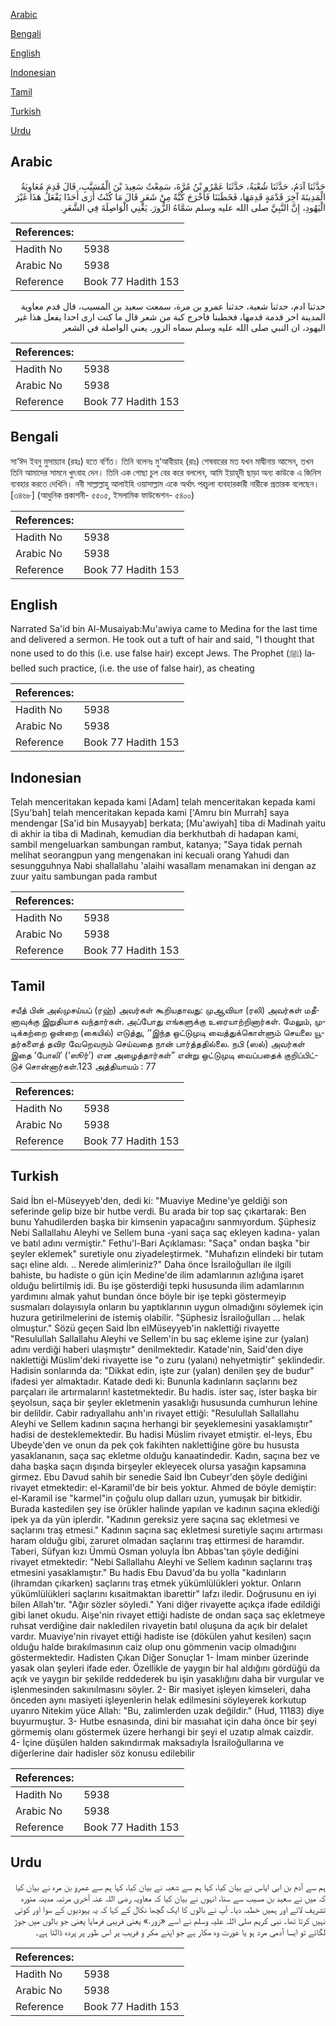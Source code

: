 [Arabic](#arabic)

[Bengali](#bengali)

[English](#english)

[Indonesian](#indonesian)

[Tamil](#tamil)

[Turkish](#turkish)

[Urdu](#urdu)

## Arabic


<div dir="rtl" lang="ar" style={{fontSize:'larger',backgroundColor:'#f8f9fa',padding:20}}>
حَدَّثَنَا آدَمُ، حَدَّثَنَا شُعْبَةُ، حَدَّثَنَا عَمْرُو بْنُ مُرَّةَ، سَمِعْتُ سَعِيدَ بْنَ الْمُسَيَّبِ، قَالَ قَدِمَ مُعَاوِيَةُ الْمَدِينَةَ آخِرَ قَدْمَةٍ قَدِمَهَا، فَخَطَبَنَا فَأَخْرَجَ كُبَّةً مِنْ شَعَرٍ قَالَ مَا كُنْتُ أَرَى أَحَدًا يَفْعَلُ هَذَا غَيْرَ الْيَهُودِ، إِنَّ النَّبِيَّ صلى الله عليه وسلم سَمَّاهُ الزُّورَ‏.‏ يَعْنِي الْوَاصِلَةَ فِي الشَّعَرِ‏.‏
</div>
<div style={{backgroundColor:'#f8f9fa',padding:20, marginBottom: 10}}><table> <thead> <tr> <th>References:</th> <th></th> </tr> </thead> <tbody><tr><td>Hadith No</td><td>5938</td></tr><tr><td>Arabic No</td><td>5938</td></tr><tr><td>Reference</td><td>Book 77 Hadith 153</td></tr></tbody></table></div>


<div dir="rtl" lang="ar" style={{fontSize:'larger',backgroundColor:'#f8f9fa',padding:20}}>
حدثنا ادم، حدثنا شعبة، حدثنا عمرو بن مرة، سمعت سعيد بن المسيب، قال قدم معاوية المدينة اخر قدمة قدمها، فخطبنا فاخرج كبة من شعر قال ما كنت ارى احدا يفعل هذا غير اليهود، ان النبي صلى الله عليه وسلم سماه الزور. يعني الواصلة في الشعر
</div>
<div style={{backgroundColor:'#f8f9fa',padding:20, marginBottom: 10}}><table> <thead> <tr> <th>References:</th> <th></th> </tr> </thead> <tbody><tr><td>Hadith No</td><td>5938</td></tr><tr><td>Arabic No</td><td>5938</td></tr><tr><td>Reference</td><td>Book 77 Hadith 153</td></tr></tbody></table></div>

## Bengali


<div dir="ltr" lang="bn" style={{fontSize:'larger',backgroundColor:'#f8f9fa',padding:20}}>
সা‘ঈদ ইবনু মুসায়্যাব (রহঃ) হতে বর্ণিত। তিনি বলেনঃ মু‘আবীয়াহ (রাঃ) শেষবারের মত যখন মাদ্বীনায় আসেন, তখন তিনি আমাদের সামনে খুৎবাহ দেন। তিনি এক গোছা চুল বের করে বললেন, আমি ইয়াহূদী ছাড়া অন্য কাউকে এ জিনিস ব্যবহার করতে দেখিনি। নবী সাল্লাল্লাহু আলাইহি ওয়াসাল্লাম একে অর্থাৎ পরচুলা ব্যবহারকারী নারীকে প্রতারক বলেছেন।[৩৪৬৮] (আধুনিক প্রকাশনী- ৫৫০৫, ইসলামিক ফাউন্ডেশন- ৫৪০০)
</div>
<div style={{backgroundColor:'#f8f9fa',padding:20, marginBottom: 10}}><table> <thead> <tr> <th>References:</th> <th></th> </tr> </thead> <tbody><tr><td>Hadith No</td><td>5938</td></tr><tr><td>Arabic No</td><td>5938</td></tr><tr><td>Reference</td><td>Book 77 Hadith 153</td></tr></tbody></table></div>

## English


<div dir="ltr" lang="en" style={{fontSize:'larger',backgroundColor:'#f8f9fa',padding:20}}>
Narrated Sa'id bin Al-Musaiyab:Mu'awiya came to Medina for the last time and delivered a sermon. He took out a tuft of hair and said, "I thought that none used to do this (i.e. use false hair) except Jews. The Prophet (ﷺ) labelled such practice, (i.e. the use of false hair), as cheating
</div>
<div style={{backgroundColor:'#f8f9fa',padding:20, marginBottom: 10}}><table> <thead> <tr> <th>References:</th> <th></th> </tr> </thead> <tbody><tr><td>Hadith No</td><td>5938</td></tr><tr><td>Arabic No</td><td>5938</td></tr><tr><td>Reference</td><td>Book 77 Hadith 153</td></tr></tbody></table></div>

## Indonesian


<div dir="ltr" lang="id" style={{fontSize:'larger',backgroundColor:'#f8f9fa',padding:20}}>
Telah menceritakan kepada kami [Adam] telah menceritakan kepada kami [Syu'bah] telah menceritakan kepada kami ['Amru bin Murrah] saya mendengar [Sa'id bin Musayyab] berkata; [Mu'awiyah] tiba di Madinah yaitu di akhir ia tiba di Madinah, kemudian dia berkhutbah di hadapan kami, sambil mengeluarkan sambungan rambut, katanya; "Saya tidak pernah melihat seorangpun yang mengenakan ini kecuali orang Yahudi dan sesungguhnya Nabi shallallahu 'alaihi wasallam menamakan ini dengan az zuur yaitu sambungan pada rambut
</div>
<div style={{backgroundColor:'#f8f9fa',padding:20, marginBottom: 10}}><table> <thead> <tr> <th>References:</th> <th></th> </tr> </thead> <tbody><tr><td>Hadith No</td><td>5938</td></tr><tr><td>Arabic No</td><td>5938</td></tr><tr><td>Reference</td><td>Book 77 Hadith 153</td></tr></tbody></table></div>

## Tamil


<div dir="ltr" lang="ta" style={{fontSize:'larger',backgroundColor:'#f8f9fa',padding:20}}>
சயீத் பின் அல்முசய்யப் (ரஹ்) அவர்கள் கூறியதாவது: முஆவியா (ரலி) அவர்கள் மதீனாவுக்கு இறுதியாக வந்தார்கள். அப்போது எங்களுக்கு உரையாற்றினார்கள். மேலும், முடிக்கற்றை ஒன்றை (கையில்) எடுத்து, ‘‘இந்த ஒட்டுமுடி வைத்துக்கொள்ளும் செயலை யூதர்களைத் தவிர வேறெவரும் செய்வதை நான் பார்த்ததில்லை. நபி (ஸல்) அவர்கள் இதை ‘போலி’ (‘ஸூர்’) என அழைத்தார்கள்” என்று ஒட்டுமுடி வைப்பதைக் குறிப்பிட்டுச் சொன்னார்கள்.123 அத்தியாயம் : 77
</div>
<div style={{backgroundColor:'#f8f9fa',padding:20, marginBottom: 10}}><table> <thead> <tr> <th>References:</th> <th></th> </tr> </thead> <tbody><tr><td>Hadith No</td><td>5938</td></tr><tr><td>Arabic No</td><td>5938</td></tr><tr><td>Reference</td><td>Book 77 Hadith 153</td></tr></tbody></table></div>

## Turkish


<div dir="ltr" lang="tr" style={{fontSize:'larger',backgroundColor:'#f8f9fa',padding:20}}>
Said İbn el-Müseyyeb'den, dedi ki: "Muaviye Medine'ye geldiği son seferinde gelip bize bir hutbe verdi. Bu arada bir top saç çıkartarak: Ben bunu Yahudilerden başka bir kimsenin yapacağını sanmıyordum. Şüphesiz Nebi Sallallahu Aleyhi ve Sellem buna -yani saça saç ekleyen kadına- yalan ve batıl adını vermiştir." Fethu'l-Bari Açıklaması: "Saça" ondan başka "bir şeyler eklemek" suretiyle onu ziyadeleştirmek. "Muhafızın elindeki bir tutam saçı eline aldı. .. Nerede alimleriniz?" Daha önce İsrailoğulları ile ilgili bahiste, bu hadiste o gün için Medine'de ilim adamlarının azlığına işaret olduğu belirtilmiş idi. Bu işe gösterdiği tepki hususunda ilim adamlarının yardımını almak yahut bundan önce böyle bir işe tepki göstermeyip susmaları dolayısıyla onların bu yaptıklarının uygun olmadığını söylemek için huzura getirilmelerini de istemiş olabilir. "Şüphesiz İsrailoğulları ... helak olmuştur." Sözü geçen Said İbn elMüseyyeb'in naklettiği rivayette "Resulullah Sallallahu Aleyhi ve Sellem'in bu saç ekleme işine zur (yalan) adını verdiği haberi ulaşmıştır" denilmektedir. Katade'nin, Said'den diye naklettiği Müslim'deki rivayette ise "o zuru (yalanı) nehyetmiştir" şeklindedir. Hadisin sonlarında da: "Dikkat edin, işte zur (yalan) denilen şey de budur" ifadesi yer almaktadır. Katade dedi ki: Bununla kadınların saçlarını bez parçaları ile artırmaların! kastetmektedir. Bu hadis. ister saç, ister başka bir şeyolsun, saça bir şeyler ekletmenin yasaklığı hususunda cumhurun lehine bir delildir. Cabir radıyallahu anh'ın rivayet ettiği: "Resulullah Sallallahu Aleyhi ve Sellem kadının saçına herhangi bir şeyeklemesini yasaklamıştır" hadisi de desteklemektedir. Bu hadisi Müslim rivayet etmiştir. el-leys, Ebu Ubeyde'den ve onun da pek çok fakihten naklettiğine göre bu hususta yasaklananın, saça saç ekletme olduğu kanaatindedir. Kadın, saçına bez ve daha başka saçın dışında birşeyler ekleyecek olursa yasağın kapsamına girmez. Ebu Davud sahih bir senedie Said İbn Cubeyr'den şöyle dediğini rivayet etmektedir: el-Karamil'de bir beis yoktur. Ahmed de böyle demiştir: el-Karamil ise "karmel"in çoğulu olup dalları uzun, yumuşak bir bitkidir. Burada kastedilen şey ise örükler halinde yapılan ve kadının saçına eklediği ipek ya da yün iplerdir. "Kadının gereksiz yere saçına saç ekletmesi ve saçlarını traş etmesi." Kadının saçına saç ekletmesi suretiyle saçını artırması haram olduğu gibi, zaruret olmadan saçlarını traş ettirmesi de haramdır. Taberi, Süfyan kızı Ümmü Osman yoluyla İbn Abbas'tan şöyle dediğini rivayet etmektedir: "Nebi Sallallahu Aleyhi ve Sellem kadının saçlarını traş etmesini yasaklamıştır." Bu hadis Ebu Davud'da bu yolla "kadınların (ihramdan çıkarken) saçlarını traş etmek yükümlülükleri yoktur. Onların yükümlülükleri saçlarını kısaitmaktan ibarettir" lafzı iledir. Doğrusunu en iyi bilen Allah'tır. "Ağır sözler söyledi." Yani diğer rivayette açıkça ifade edildiği gibi lanet okudu. Aişe'nin rivayet ettiği hadiste de ondan saça saç ekletmeye ruhsat verdiğine dair nakledilen rivayetin batıl oluşuna da açık bir delalet vardır. Muaviye'nin rivayet ettiği hadiste ise (dökülen yahut kesilen) saçın olduğu halde bırakılmasının caiz olup onu gömmenin vacip olmadığını göstermektedir. Hadisten Çıkan Diğer Sonuçlar 1- İmam minber üzerinde yasak olan şeyleri ifade eder. Özellikle de yaygın bir hal aldığını gördüğü da açık ve yaygın bir şekilde reddederek bu işin yasaklığını daha bir vurgular ve işlenmesinden sakınılmasını söyler. 2- Bir masiyet işleyen kimseleri, daha önceden aynı masiyeti işleyenlerin helak edilmesini söyleyerek korkutup uyarıro Nitekim yüce Allah: "Bu, zalimlerden uzak değildir." (Hud, 11183) diye buyurmuştur. 3- Hutbe esnasında, dini bir masıahat için daha önce bir şeyi görmemiş olanı göstermek üzere herhangi bir şeyi el uzatıp almak caizdir. 4- İçine düşülen halden sakındırmak maksadıyla İsrailoğullarına ve diğerlerine dair hadisler söz konusu edilebilir
</div>
<div style={{backgroundColor:'#f8f9fa',padding:20, marginBottom: 10}}><table> <thead> <tr> <th>References:</th> <th></th> </tr> </thead> <tbody><tr><td>Hadith No</td><td>5938</td></tr><tr><td>Arabic No</td><td>5938</td></tr><tr><td>Reference</td><td>Book 77 Hadith 153</td></tr></tbody></table></div>

## Urdu


<div dir="rtl" lang="ur" style={{fontSize:'larger',backgroundColor:'#f8f9fa',padding:20}}>
ہم سے آدم بن ابی ایاس نے بیان کیا، کہا ہم سے شعبہ نے بیان کیا، کہا ہم سے عمرو بن مرہ نے بیان کیا کہ میں نے سعید بن مسیب سے سنا، انہوں نے بیان کیا کہ معاویہ رضی اللہ عنہ آخری مرتبہ مدینہ منورہ تشریف لائے اور ہمیں خطبہ دیا۔ آپ نے بالوں کا ایک گچھا نکال کے کہا کہ یہ یہودیوں کے سوا اور کوئی نہیں کرتا تھا۔ نبی کریم صلی اللہ علیہ وسلم نے اسے «زور‏.‏» یعنی فریبی فرمایا یعنی جو بالوں میں جوڑ لگائے تو ایسا آدمی مرد ہو یا عورت وہ مکار ہے جو اپنے مکر و فریب پر اس طور پر پردہ ڈالتا ہے۔
</div>
<div style={{backgroundColor:'#f8f9fa',padding:20, marginBottom: 10}}><table> <thead> <tr> <th>References:</th> <th></th> </tr> </thead> <tbody><tr><td>Hadith No</td><td>5938</td></tr><tr><td>Arabic No</td><td>5938</td></tr><tr><td>Reference</td><td>Book 77 Hadith 153</td></tr></tbody></table></div>